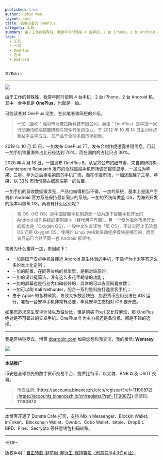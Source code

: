 ```yaml
---
published: true
author: Robin Wen
layout: post
title: 极客必备的 OnePlus
category: 工具
summary: 由于工作的特殊性，我常年同时使用 4 台手机，2 台 iPhone，2 台 Android 机。其中一台手机是 OnePlus，也就是一加。可能读者对 OnePlus 陌生，在此笔者做简短的介绍。一加手机的营收数据很漂亮，产品也做得相当不错。一加的系统，基本上是国产手机和 Android 官方系统保持最新同步的系统。一加的系统叫做氢 OS，为海外开发的版本叫做氧 OS。两者有什么区别呢？如果您追求原生安卓体验以及性价比，但是购买 Pixel 又比较麻烦，那 OnePlus 绝对是不可错过的安卓手机。OnePlus 作为主力机还是备份机，都是不错的选择。
tags:
  - 工具
  - 一加
  - OnePlus
  - 安卓
  - Android
---
```


`文/Robin`

***

![](https://cdn.dbarobin.com/lxaz7t8.png)

由于工作的特殊性，我常年同时使用 4 台手机，2 台 iPhone，2 台 Android 机。其中一台手机是 **OnePlus**，也就是一加。

可能读者对 OnePlus 陌生，在此笔者做简短的介绍。

> 一加（全称：深圳市万普拉斯科技有限公司，英语：OnePlus）是中国一家行动通讯终端装置研制与软件开发的企业，于 2012 年 10 月 14 日由刘作虎和裴宇主导成立，其产品于全球多国市场销售。

2019 年 10 月 15 日，一加发布 OnePlus 7T。发布会刘作虎透露关键信息，目前一加手机销量海外占比已经达到 70%，而在国内的占比只占 30%。

2020 年 4 月 16 日，一加发布 OnePlus 8。从官方公布的细节看，来自调研机构 Counterpoint Research 发布的全球高端手机市场调研报告显示，一加成为苹果、三星、华为之后排名第四的手机厂商，而在印度市场，一加还超越了三星、苹果，以 33% 市场份额占据高端第一的位置。

一加手机的营收数据很漂亮，产品也做得相当不错。一加的系统，基本上是国产手机和 Android 官方系统保持最新同步的系统。一加的系统叫做氢 OS，为海外开发的版本叫做氧 OS。两者有什么区别呢？

> 氢 OS（H2 OS）是中国智能手机制造商一加为旗下智能手机开发的 Android 操作系统的定制版本（替代用户界面）。另一个专为海外市场开发的版本是「Oxygen OS」，一般中文名直译为「氧 OS」，不过实际上无论氢 OS 还是 Oxygen OS，使用的 Linux 内核和驱动程序模块是相同的，而两者目前已合并至同一套 Android 框架中。

笔者为什么推荐一加，原因如下：

* 一加是国产安卓手机最接近 Android 原生体验的手机，不像华为小米等有这么多的本土化定制；
* 一加的配置，在同等价格的机型里，是相对较高的；
* 一加的设计挺简洁，没有这么多花里胡哨的功能；
* 一加的屏幕也是行业内口碑较好的，具体的可以去官网看参数；
* 一加可以刷 Kali Nethunter，配合一系列黑科技打造黑客手机；
* 由于 Apple 的各种政策，导致大多数区块链、加密货币应用没法在 iOS 运行，准备一台安卓手机非常有必要，毕竟安卓生态相对 iOS 要开放。

如果您追求原生安卓体验以及性价比，但是购买 Pixel 又比较麻烦，那 OnePlus 绝对是不可错过的安卓手机。OnePlus 作为主力机还是备份机，都是不错的选择。

***

我是区块链罗宾，博客 [dbarobin.com](https://dbarobin.com/)
如果您想和我交流，我的微信: **Wentasy**

![](https://cdn.dbarobin.com/v4yywe2.png)

***

**本站推广**

币安是全球领先的数字货币交易平台，提供比特币、以太坊、BNB 以及 USDT 交易。

> 币安注册: [https://accounts.binancezh.io/cn/register/?ref=11190872](https://accounts.binancezh.io/cn/register/?ref=11190872)
> 邀请码: **11190872**

***

本博客开通了 Donate Cafe 打赏，支持 Mixin Messenger、Blockin Wallet、imToken、Blockchain Wallet、Ownbit、Cobo Wallet、bitpie、DropBit、BRD、Pine、Secrypto 等任意钱包扫码转账。

<center>
    <div class="--donate-button"
         data-button-id="f8b9df0d-af9a-460d-8258-d3f435445075"
    ></div>
</center>

***

–EOF–

版权声明：[自由转载-非商用-非衍生-保持署名（创意共享4.0许可证）](http://creativecommons.org/licenses/by-nc-nd/4.0/deed.zh)